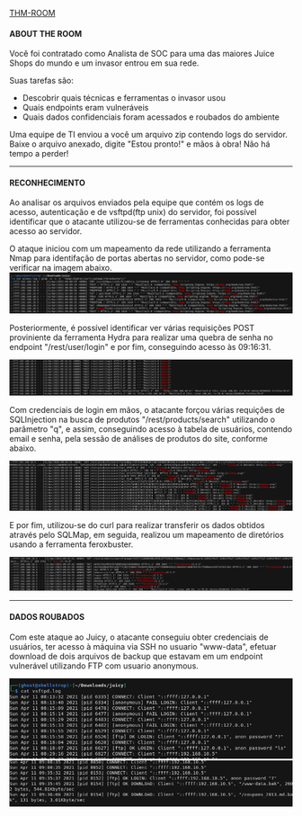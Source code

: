 [THM-ROOM](https://tryhackme.com/room/juicydetails) 


#### ABOUT THE ROOM


Você foi contratado como Analista de SOC para uma das maiores Juice Shops do mundo e um invasor entrou em sua rede.

Suas tarefas são:

- Descobrir quais técnicas e ferramentas o invasor usou
- Quais endpoints eram vulneráveis
- Quais dados confidenciais foram acessados ​​e roubados do ambiente

Uma equipe de TI enviou a você um arquivo zip contendo logs do servidor. Baixe o arquivo anexado, digite "Estou pronto!" e mãos à obra! Não há tempo a perder!

----

#### RECONHECIMENTO 
Ao analisar os arquivos enviados pela equipe que contém os logs de acesso, autenticação e de vsftpd(ftp unix) do servidor, foi possível identificar que o atacante utilizou-se de ferramentas conhecidas para obter acesso ao servidor. 

O ataque iniciou com um mapeamento da rede  utilizando a ferramenta Nmap para identifação de portas abertas no servidor, como pode-se verificar na imagem abaixo. 
![juicy1](../../Images/juicydetailsaccesslog1.png)

Posteriormente, é possível identificar ver várias requisições POST proviniente da ferramenta Hydra para realizar uma quebra de senha no endpoint "/rest/user/login" e por fim, conseguindo acesso às 09:16:31. 

![juicy1](../../Images/juicydetailsaccesslog2.png)

Com credenciais de login em mãos, o atacante forçou várias requições de SQLInjection na busca de produtos "/rest/products/search" utilizando o parâmetro "q", e assim, conseguindo acesso à tabela de usuários, contendo email e senha, pela sessão de análises de produtos do site, conforme abaixo.

![juicy1](../../Images/juicydetailsaccesslog3.png)

E por fim, utilizou-se do curl para realizar transferir os dados obtidos através pelo SQLMap, em seguida, realizou um mapeamento de diretórios usando a ferramenta feroxbuster.

![juicy1](../../Images/juicydetailsaccesslog4.png)


----

#### DADOS ROUBADOS

Com este ataque ao Juicy, o atacante conseguiu obter credenciais de usuários, ter acesso à máquina via SSH no usuario "www-data", efetuar download de dois arquivos de backup que estavam em um endpoint vulnerável utilizando FTP com usuario anonymous. 

![juicy1](../../Images/juicydetailsvsftpd1.png)
![juicy1](../../Images/juicydetailsvsftpd2.png)



